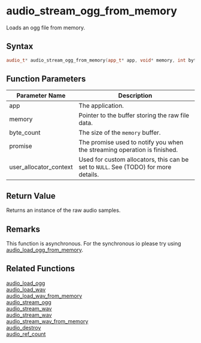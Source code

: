 # audio_stream_ogg_from_memory

Loads an ogg file from memory.

## Syntax

```cpp
audio_t* audio_stream_ogg_from_memory(app_t* app, void* memory, int byte_count, promise_t promise, void* user_allocator_context = NULL);
```

## Function Parameters

Parameter Name | Description
--- | ---
app | The application.
memory | Pointer to the buffer storing the raw file data.
byte_count | The size of the `memory` buffer.
promise | The promise used to notify you when the streaming operation is finished.
user_allocator_context | Used for custom allocators, this can be set to `NULL`. See (TODO) for more details.

## Return Value

Returns an instance of the raw audio samples.

## Remarks

This function is asynchronous. For the synchronous io please try using [audio_load_ogg_from_memory](https://github.com/RandyGaul/cute_framework/blob/master/doc/audio/audio/audio_load_ogg_from_memory.md).

## Related Functions

[audio_load_ogg](https://github.com/RandyGaul/cute_framework/blob/master/doc/audio/audio/audio_load_ogg.md)  
[audio_load_wav](https://github.com/RandyGaul/cute_framework/blob/master/doc/audio/audio/audio_load_wav.md)  
[audio_load_wav_from_memory](https://github.com/RandyGaul/cute_framework/blob/master/doc/audio/audio/audio_load_wav_from_memory.md)  
[audio_stream_ogg](https://github.com/RandyGaul/cute_framework/blob/master/doc/audio/audio/audio_stream_ogg.md)  
[audio_stream_wav](https://github.com/RandyGaul/cute_framework/blob/master/doc/audio/audio/audio_stream_wav.md)  
[audio_stream_wav](https://github.com/RandyGaul/cute_framework/blob/master/doc/audio/audio/audio_stream_wav.md)  
[audio_stream_wav_from_memory](https://github.com/RandyGaul/cute_framework/blob/master/doc/audio/audio/audio_stream_wav_from_memory.md)  
[audio_destroy](https://github.com/RandyGaul/cute_framework/blob/master/doc/audio/audio/audio_destroy.md)  
[audio_ref_count](https://github.com/RandyGaul/cute_framework/blob/master/doc/audio/audio/audio_ref_count.md)  
